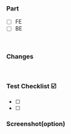 ### Part
  - [ ] FE
  - [ ] BE
<br>

### Changes

<br>

### Test Checklist ☑️
- [ ] 
- [ ] 

### Screenshot(option)

<br>